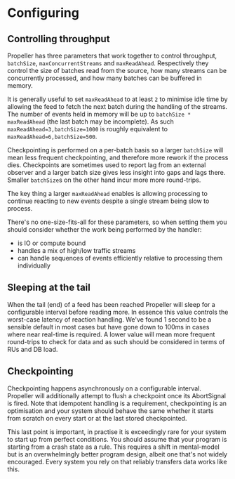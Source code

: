 # Configuring

## Controlling throughput

Propeller has three parameters that work together to control throughput,
`batchSize`, `maxConcurrentStreams` and `maxReadAhead`. Respectively they
control the size of batches read from the source, how many streams can be
concurrently processed, and how many batches can be buffered in memory.

It is generally useful to set `maxReadAhead` to at least `2` to minimise idle
time by allowing the feed to fetch the next batch during the handling of the
streams. The number of events held in memory will be up to `batchSize *
maxReadAhead` (the last batch may be incomplete). As such
`maxReadAhead=3,batchSize=1000` is roughly equivalent to
`maxReadAhead=6,batchSize=500`.

Checkpointing is performed on a per-batch basis so a larger `batchSize` will
mean less frequent checkpointing, and therefore more rework if the process dies.
Checkpoints are sometimes used to report lag from an external observer and a
larger batch size gives less insight into gaps and lags there. Smaller
`batchSize`s on the other hand incur more more round-trips.

The key thing a larger `maxReadAhead` enables is allowing processing to continue
reacting to new events despite a single stream being slow to process.

There's no one-size-fits-all for these parameters, so when setting them you
should consider whether the work being performed by the handler:

- is IO or compute bound
- handles a mix of high/low traffic streams
- can handle sequences of events efficiently relative to processing them
  individually

## Sleeping at the tail

When the tail (end) of a feed has been reached Propeller will sleep for a
configurable interval before reading more. In essence this value controls the
worst-case latency of reaction handling. We've found 1 second to be a sensible
default in most cases but have gone down to 100ms in cases where near real-time
is required. A lower value will mean more frequent round-trips to check for data
and as such should be considered in terms of RUs and DB load.

## Checkpointing

Checkpointing happens asynchronously on a configurable interval. Propeller will
additionally attempt to flush a checkpoint once its AbortSignal is fired. Note
that idempotent handling is a requirement, checkpointing is an optimisation and
your system should behave the same whether it starts from scratch on every start
or at the last stored checkpointed.

This last point is important, in practise it is exceedingly rare for your system
to start up from perfect conditions. You should assume that your program is
starting from a crash state as a rule. This requires a shift in mental-model but
is an overwhelmingly better program design, albeit one that's not widely
encouraged. Every system you rely on that reliably transfers data works like
this.

